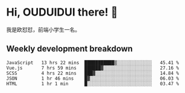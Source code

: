 # Hi, OUDUIDUI there!  👋

[comment]: <> ([<img align="right" width="50%" src="https://github-readme-stats.vercel.app/api?username=OUDUIDUI&theme=dark&show_icons=true">]&#40;https://metrics.lecoq.io/OUDUIDUI?template=classic&#41;)

我是欧怼怼，前端小学生一名。

##  Weekly development breakdown

<!--START_SECTION:waka-->
```text
JavaScript   13 hrs 22 mins  ███████████▒░░░░░░░░░░░░░   45.41 % 
Vue.js       7 hrs 59 mins   ██████▓░░░░░░░░░░░░░░░░░░   27.16 % 
SCSS         4 hrs 22 mins   ███▓░░░░░░░░░░░░░░░░░░░░░   14.84 % 
JSON         1 hr 46 mins    █▓░░░░░░░░░░░░░░░░░░░░░░░   06.03 % 
HTML         1 hr 1 min      █░░░░░░░░░░░░░░░░░░░░░░░░   03.47 % 
```
<!--END_SECTION:waka-->